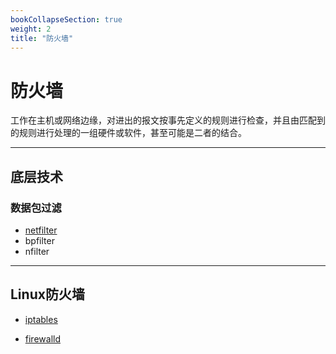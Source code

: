```yaml
---
bookCollapseSection: true
weight: 2
title: "防火墙"
---
```


# 防火墙

工作在主机或网络边缘，对进出的报文按事先定义的规则进行检查，并且由匹配到的规则进行处理的一组硬件或软件，甚至可能是二者的结合。

***

## 底层技术

### 数据包过滤

* [netfilter](filter/netfilter.md)
* bpfilter
* nfilter

***

## Linux防火墙

* [iptables](iptables.md)

* [firewalld](firewalld.md)

